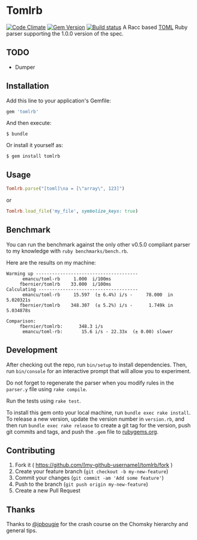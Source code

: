 # Tomlrb

[![Code Climate](https://codeclimate.com/github/fbernier/tomlrb/badges/gpa.svg)](https://codeclimate.com/github/fbernier/tomlrb)
[![Gem Version](https://badge.fury.io/rb/tomlrb.svg)](http://badge.fury.io/rb/tomlrb)
[![Build status](https://github.com/fbernier/tomlrb/workflows/ci/badge.svg)](https://github.com/fbernier/tomlrb/actions)
A Racc based [TOML](https://github.com/toml-lang/toml) Ruby parser supporting the 1.0.0 version of the spec.


## TODO

* Dumper

## Installation

Add this line to your application's Gemfile:

```ruby
gem 'tomlrb'
```

And then execute:

    $ bundle

Or install it yourself as:

    $ gem install tomlrb

## Usage

```ruby
Tomlrb.parse("[toml]\na = [\"array\", 123]")
```

or

```ruby
Tomlrb.load_file('my_file', symbolize_keys: true)
```

## Benchmark

You can run the benchmark against the only other v0.5.0 compliant parser to my knowledge with `ruby benchmarks/bench.rb`.

Here are the results on my machine:

```
Warming up --------------------------------------
      emancu/toml-rb     1.000  i/100ms
     fbernier/tomlrb    33.000  i/100ms
Calculating -------------------------------------
      emancu/toml-rb     15.597  (± 6.4%) i/s -     78.000  in   5.020321s
     fbernier/tomlrb    348.307  (± 5.2%) i/s -      1.749k in   5.034878s

Comparison:
     fbernier/tomlrb:      348.3 i/s
      emancu/toml-rb:       15.6 i/s - 22.33x  (± 0.00) slower

```

## Development

After checking out the repo, run `bin/setup` to install dependencies. Then, run `bin/console` for an interactive prompt that will allow you to experiment.

Do not forget to regenerate the parser when you modify rules in the `parser.y` file using `rake compile`.

Run the tests using `rake test`.

To install this gem onto your local machine, run `bundle exec rake install`. To release a new version, update the version number in `version.rb`, and then run `bundle exec rake release` to create a git tag for the version, push git commits and tags, and push the `.gem` file to [rubygems.org](https://rubygems.org).

## Contributing

1. Fork it ( https://github.com/[my-github-username]/tomlrb/fork )
2. Create your feature branch (`git checkout -b my-new-feature`)
3. Commit your changes (`git commit -am 'Add some feature'`)
4. Push to the branch (`git push origin my-new-feature`)
5. Create a new Pull Request

## Thanks

Thanks to [@jpbougie](https://github.com/jpbougie) for the crash course on  the Chomsky hierarchy and general tips.
